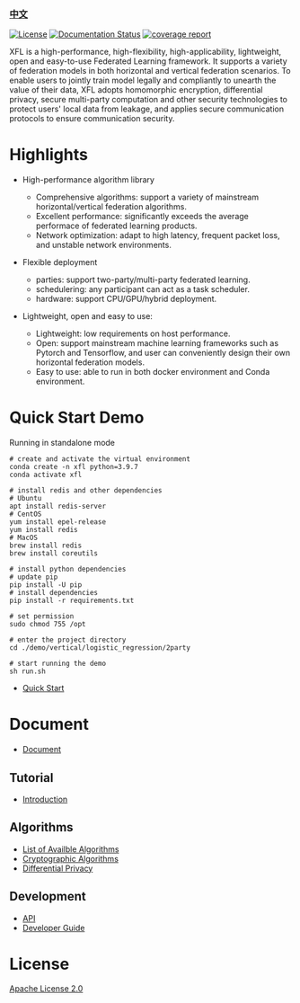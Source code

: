 ### [中文](./README_zh.md)

[![License](https://img.shields.io/github/license/paritybit-ai/XFL)](https://opensource.org/licenses/Apache-2.0)
[![Documentation Status](https://readthedocs.org/projects/xfl/badge/?version=latest)](https://xfl.readthedocs.io/en/latest/?badge=latest)
[![coverage report](https://git.basebit.me/bag1/federated-learning/badges/master/coverage.svg)](https://git.basebit.me/bag1/federated-learning/-/commits/master)

XFL is a high-performance, high-flexibility, high-applicability, lightweight, open and easy-to-use Federated Learning framework.
It supports a variety of federation models in both horizontal and vertical federation scenarios. 
To enable users to jointly train model legally and compliantly to unearth the value of their data, XFL adopts homomorphic encryption,
differential privacy, secure multi-party computation and other security technologies to protect users' local data from leakage,
and applies secure communication protocols to ensure communication security.

# Highlights

  - High-performance algorithm library

    - Comprehensive algorithms: support a variety of mainstream horizontal/vertical federation algorithms.
    - Excellent performance: significantly exceeds the average performace of federated learning products. 
    - Network optimization: adapt to high latency, frequent packet loss, and unstable network environments.

  - Flexible deployment

    - parties: support two-party/multi-party federated learning.
    - schedulering: any participant can act as a task scheduler.
    - hardware: support CPU/GPU/hybrid deployment.

  - Lightweight, open and easy to use:

    - Lightweight: low requirements on host performance.
    - Open: support mainstream machine learning frameworks such as Pytorch and Tensorflow, and user can conveniently design their own horizontal federation models.
    - Easy to use: able to run in both docker environment and Conda environment.


# Quick Start Demo

Running in standalone mode

```shell
# create and activate the virtual environment
conda create -n xfl python=3.9.7
conda activate xfl

# install redis and other dependencies
# Ubuntu
apt install redis-server
# CentOS
yum install epel-release
yum install redis
# MacOS
brew install redis
brew install coreutils

# install python dependencies
# update pip
pip install -U pip
# install dependencies
pip install -r requirements.txt

# set permission
sudo chmod 755 /opt

# enter the project directory
cd ./demo/vertical/logistic_regression/2party

# start running the demo
sh run.sh
```

- [Quick Start](./docs/en/source/tutorial/usage.md)

# Document
- [Document](https://xfl.readthedocs.io/en/latest)

## Tutorial
- [Introduction](./docs/en/source/tutorial/introduction.md)

## Algorithms
- [List of Availble Algorithms](./docs/en/source/algorithms/algorithms_list.rst)
- [Cryptographic Algorithms](./docs/en/source/algorithms/cryptographic_algorithm.rst)
- [Differential Privacy](./docs/en/source/algorithms/differential_privacy.rst)

## Development
- [API](./docs/en/source/development/api.rst)
- [Developer Guide](./docs/en/source/development/algos_dev.rst)

# License
[Apache License 2.0](./LICENSE)
